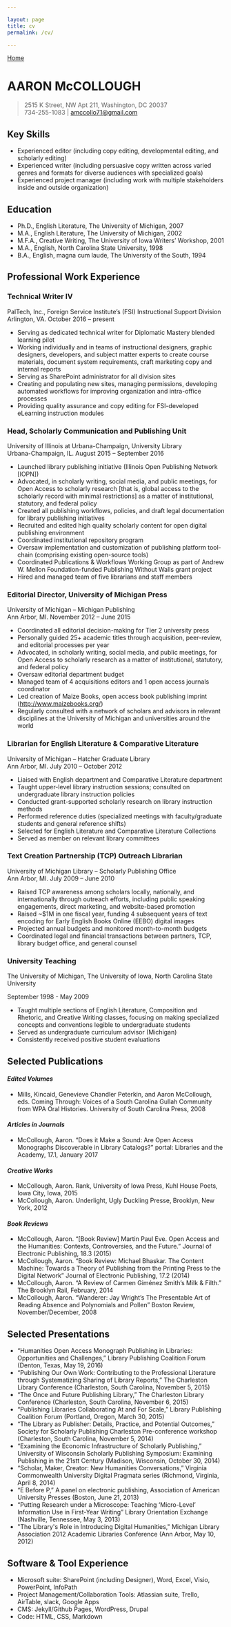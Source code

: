 ```yaml
---

layout: page
title: cv
permalink: /cv/

---
```


[Home](https://aaronmccollough.com)

# AARON McCOLLOUGH

> 2515 K Street, NW Apt 211, Washington, DC 20037 <br>
> 734-255-1083 | amccollo71@gmail.com




## Key Skills 

* Experienced editor (including copy editing, developmental editing, and scholarly editing)
* Experienced writer (including persuasive copy written across varied genres and formats for diverse audiences with specialized goals) 
* Experienced project manager (including work with multiple stakeholders inside and outside organization) 

## Education 

* Ph.D., English Literature, The University of Michigan, 2007
* M.A., English Literature, The University of Michigan, 2002
* M.F.A., Creative Writing, The University of Iowa Writers’ Workshop, 2001
* M.A., English, North Carolina State University, 1998
* B.A., English, magna cum laude, The University of the South, 1994

## Professional Work Experience

### Technical Writer IV
PalTech, Inc., Foreign Service Institute’s (FSI) Instructional Support Division <br>
Arlington, VA.  October 2016 – present

* Serving as dedicated technical writer for Diplomatic Mastery blended learning pilot
* Working individually and in teams of instructional designers, graphic designers, developers, and subject matter experts to create course materials, document system requirements, craft marketing copy and internal reports
* Serving as SharePoint administrator for all division sites
* Creating and populating new sites, managing permissions, developing automated workflows for improving organization and intra-office processes
* Providing quality assurance and copy editing for FSI-developed eLearning instruction modules

### Head, Scholarly Communication and Publishing Unit
University of Illinois at Urbana-Champaign, University Library <br>
Urbana-Champaign, IL.  August 2015 – September 2016

* Launched library publishing initiative (Illinois Open Publishing Network [IOPN])
* Advocated, in scholarly writing, social media, and public meetings, for Open Access to scholarly research [that is, global access to the scholarly record with minimal restrictions] as a matter of institutional, statutory, and federal policy 
* Created all publishing workflows, policies, and draft legal documentation for library publishing initiatives
* Recruited and edited high quality scholarly content for open digital publishing environment
* Coordinated institutional repository program
* Oversaw implementation and customization of publishing platform tool-chain (comprising existing open-source tools)
* Coordinated Publications & Workflows Working Group as part of Andrew W. Mellon Foundation-funded Publishing Without Walls grant project
* Hired and managed team of five librarians and staff members

### Editorial Director, University of Michigan Press
University of Michigan – Michigan Publishing <br>
Ann Arbor, MI. November 2012 – June 2015

* Coordinated all editorial decision-making for Tier 2 university press
* Personally guided 25+ academic titles through acquisition, peer-review, and editorial processes per year
* Advocated, in scholarly writing, social media, and public meetings, for Open Access to scholarly research as a matter of institutional, statutory, and federal policy  
* Oversaw editorial department budget 
* Managed team of 4 acquisitions editors and 1 open access journals coordinator
* Led creation of Maize Books, open access book publishing imprint (http://www.maizebooks.org/)
* Regularly consulted with a network of scholars and advisors in relevant disciplines at the University of Michigan and universities around the world

### Librarian for English Literature & Comparative Literature
University of Michigan – Hatcher Graduate Library <br>
Ann Arbor, MI. July 2010 – October 2012

* Liaised with English department and Comparative Literature department
* Taught upper-level library instruction sessions; consulted on undergraduate library instruction policies
* Conducted grant-supported scholarly research on library instruction methods
* Performed reference duties (specialized meetings with faculty/graduate students and general reference shifts)
* Selected for English Literature and Comparative Literature Collections
* Served as member on relevant library committees

### Text Creation Partnership (TCP) Outreach Librarian
University of Michigan Library – Scholarly Publishing Office <br>
Ann Arbor, MI. July 2009 – June 2010

* Raised TCP awareness among scholars locally, nationally, and internationally through outreach efforts, including public speaking engagements, direct marketing, and website-based promotion
* Raised ~$1M in one fiscal year, funding 4 subsequent years of text encoding for Early English Books Online (EEBO) digital images
* Projected annual budgets and monitored month-to-month budgets
* Coordinated legal and financial transactions between partners, TCP, library budget office, and general counsel

### University Teaching
The University of Michigan, The University of Iowa, North Carolina State University

September 1998 - May 2009

* Taught multiple sections of English Literature, Composition and Rhetoric, and Creative Writing classes, focusing on making specialized concepts and conventions legible to undergraduate students
* Served as undergraduate curriculum advisor (Michigan)
* Consistently received positive student evaluations

## Selected Publications

#### _Edited Volumes_

* Mills, Kincaid, Genevieve Chandler Peterkin, and Aaron McCollough, eds. Coming Through: Voices of a South Carolina Gullah Community from WPA Oral Histories. University of South Carolina Press, 2008

#### _Articles in Journals_

* McCollough, Aaron. “Does it Make a Sound: Are Open Access Monographs Discoverable in Library Catalogs?” portal: Libraries and the Academy, 17.1, January 2017

#### _Creative Works_

* McCollough, Aaron. Rank, University of Iowa Press, Kuhl House Poets, Iowa City, Iowa, 2015
* McCollough, Aaron. Underlight, Ugly Duckling Presse, Brooklyn, New York, 2012

#### _Book Reviews_

* McCollough, Aaron. “[Book Review] Martin Paul Eve. Open Access and the Humanities: Contexts, Controversies, and the Future.” Journal of Electronic Publishing, 18.3 (2015)
* McCollough, Aaron. “Book Review: Michael Bhaskar. The Content Machine: Towards a Theory of Publishing from the Printing Press to the Digital Network” Journal of Electronic Publishing, 17.2 (2014)
* McCollough, Aaron. “A Review of Carmen Giménez Smith’s Milk & Filth.” The Brooklyn Rail, February, 2014
* McCollough, Aaron. “Wanderer: Jay Wright’s The Presentable Art of Reading Absence and Polynomials and Pollen” Boston Review, November/December, 2008

## Selected Presentations

* “Humanities Open Access Monograph Publishing in Libraries: Opportunities and Challenges,” Library Publishing Coalition Forum (Denton, Texas, May 19, 2016)
* “Publishing Our Own Work: Contributing to the Professional Literature through Systematizing Sharing of Library Reports,” The Charleston Library Conference (Charleston, South Carolina, November 5, 2015)
* “The Once and Future Publishing Library,” The Charleston Library Conference (Charleston, South Carolina, November 6, 2015)
* “Publishing Libraries Collaborating At and For Scale,” Library Publishing Coalition Forum (Portland, Oregon, March 30, 2015)
* “The Library as Publisher: Details, Practice, and Potential Outcomes,” Society for Scholarly Publishing Charleston Pre-conference workshop (Charleston, South Carolina, November 5, 2014)
* “Examining the Economic Infrastructure of Scholarly Publishing,” University of Wisconsin Scholarly Publishing Symposium: Examining Publishing in the 21stt Century (Madison, Wisconsin, October 30, 2014)
* “Scholar, Maker, Creator: New Humanities Conversations,” Virginia Commonwealth University Digital Pragmata series (Richmond, Virginia, April 8, 2014)
* “E Before P,” A panel on electronic publishing, Association of American University Presses (Boston, June 21, 2013)
* “Putting Research under a Microscope: Teaching ‘Micro-Level’ Information Use in First-Year Writing” Library Orientation Exchange (Nashville, Tennessee, May 3, 2013)
* "The Library's Role in Introducing Digital Humanities," Michigan Library Association 2012 Academic Libraries Conference (Ann Arbor, May 10, 2012)

## Software & Tool Experience

* Microsoft suite: SharePoint (including Designer), Word, Excel, Visio, PowerPoint, InfoPath
* Project Management/Collaboration Tools: Atlassian suite, Trello, AirTable, slack, Google Apps
* CMS: Jekyll/Github Pages, WordPress, Drupal
* Code: HTML, CSS, Markdown
